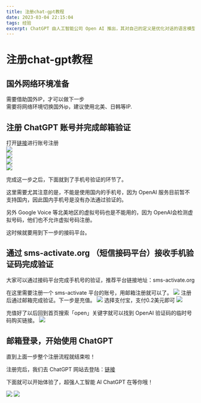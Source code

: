 ```yaml
---
title: 注册chat-gpt教程
date: 2023-03-04 22:15:04
tags: 经验
excerpt: ChatGPT 由人工智能公司 Open AI 推出，其对自己的定义是优化对话的语言模型，体验非常震撼，我提供一种注册方式。 
---
```


# 注册chat-gpt教程

## 国外网络环境准备

需要借助国外IP，才可以做下一步  
需要将网络环境切换国外ip，建议使用北美、日韩等IP.

## 注册 ChatGPT 账号并完成邮箱验证

打开[链接](https://chat.openai.com/)进行账号注册  
![](https://github.com/rx-ted/blog/blob/main/img/WeChat%20Screenshot_20230304222245.png?raw=true)  
![](https://github.com/rx-ted/blog/blob/main/img/WeChat%20Screenshot_20230304222358.png?raw=true)  
![](https://github.com/rx-ted/blog/blob/main/img/WeChat%20Screenshot_20230304222409.png?raw=true)  
![](https://github.com/rx-ted/blog/blob/main/img/WeChat%20Screenshot_20230304222419.png?raw=true)  



完成这一步之后，下面就到了手机号验证的环节了。

这里需要尤其注意的是，不能是使用国内的手机号，因为 OpenAI 服务目前暂不支持国内，因此国内手机号是没有办法通过验证的。

另外 Google Voice 等北美地区的虚拟号码也是不能用的，因为 OpenAI会检测虚拟号码，他们也不允许虚拟号码注册。

这时候就要用到下一步的接码平台。

## 通过 sms-activate.org （短信接码平台）接收手机验证码完成验证

大家可以通过接码平台完成手机号的验证，推荐平台链接地址：sms-activate.org

在这里需要注册一个 sms-activate 平台的账号，用邮箱注册就可以了。
![](https://github.com/rx-ted/blog/blob/main/img/WeChat%20Screenshot_20230304222726.png?raw=true)
注册后通过邮箱完成验证。下一步是充值。
![](https://github.com/rx-ted/blog/blob/main/img/WeChat%20Screenshot_20230304222836.png?raw=true)
选择支付宝，支付0.2美元即可
![](https://github.com/rx-ted/blog/blob/main/img/WeChat%20Screenshot_20230304222846.png?raw=true)

充值好了以后回到首页搜索「open」关键字就可以找到 OpenAI 验证码的临时号码购买链接。
![](https://github.com/rx-ted/blog/blob/main/img/WeChat%20Screenshot_20230304223028.png?raw=true)


## 邮箱登录，开始使用 ChatGPT

直到上面一步整个注册流程就结束啦！

注册完后，我们去 ChatGPT 网站去登陆：[链接](https://chat.openai.com/auth/)

下面就可以开始体验了，超强人工智能 AI ChatGPT 在等你哦！

![](https://github.com/rx-ted/blog/blob/main/img/WeChat%20Screenshot_20230304223404.png?raw=true)
![](https://github.com/rx-ted/blog/blob/main/img/WeChat%20Screenshot_20230304223421.png?raw=true)